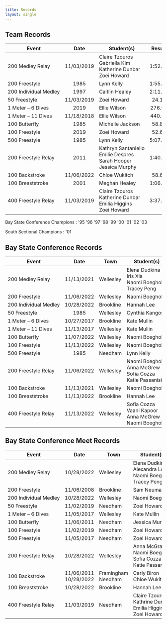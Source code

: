 ```yaml
---
title: Records
layout: single
---
```


## Team Records

| Event                                  |    Date    | Student(s)                                                                                        | Result  |
|----------------------------------------|:----------:|---------------------------------------------------------------------------------------------------|:-------:|
| 200&nbsp;Medley&nbsp;Relay             | 11/03/2019 | Claire&nbsp;Tzouros <br> Gabriella&nbsp;Kim <br> Katherine&nbsp;Dunbar <br> Zoei&nbsp;Howard      | 1:52.44 |
| 200&nbsp;Freestyle                     |    1985    | Lynn&nbsp;Kelly                                                                                   | 1:55.10 |
| 200&nbsp;Individual&nbsp;Medley        |    1997    | Caitlin&nbsp;Healey                                                                               | 2:11.91 |
| 50&nbsp;Freestyle                      | 11/03/2019 | Zoei&nbsp;Howard                                                                                  |  24.17  |
| 1&nbsp;Meter&nbsp;–&nbsp;6&nbsp;Dives  |    2019    | Ellie&nbsp;Wilson                                                                                 | 276.98  |
| 1&nbsp;Meter&nbsp;–&nbsp;11&nbsp;Dives | 11/18/2018 | Ellie&nbsp;Wilson                                                                                 | 440.70  |
| 100&nbsp;Butterfly                     |    1985    | Michelle&nbsp;Jackson                                                                             |  58.88  |
| 100&nbsp;Freestyle                     |    2019    | Zoei&nbsp;Howard                                                                                  |  52.68  |
| 500&nbsp;Freestyle                     |    1985    | Lynn&nbsp;Kelly                                                                                   | 5:07.25 |
| 200&nbsp;Freestyle&nbsp;Relay          |    2011    | Kathryn&nbsp;Santaniello <br> Emilie&nbsp;Despres <br> Sarah&nbsp;Hooper <br> Jessica&nbsp;Murphy | 1:40.36 |
| 100&nbsp;Backstroke                    | 11/06/2022 | Chloe&nbsp;Wukitch                                                                                |  58.67  |
| 100&nbsp;Breaststroke                  |    2001    | Meghan&nbsp;Healey                                                                                | 1:06.50 |
| 400&nbsp;Freestyle&nbsp;Relay          | 11/03/2019 | Claire&nbsp;Tzouros <br> Katherine&nbsp;Dunbar <br> Emilia&nbsp;Higgins <br> Zoei&nbsp;Howard     | 3:37.87 |

Bay State Conference Champions
: '95 '96 '97 '98 '99 '00 '01 '02 '03

South Sectional Champions
: '01

## Bay State Conference Records

| Event                                  |    Date    | Town      | Student(s)                                                                                | Result  |
|----------------------------------------|:----------:|-----------|-------------------------------------------------------------------------------------------|:-------:|
| 200&nbsp;Medley&nbsp;Relay             | 11/13/2021 | Wellesley | Elena&nbsp;Dudkina <br> Iris&nbsp;Xia <br> Naomi&nbsp;Boegholm <br> Tracey&nbsp;Peng      | 1:48.78 |
| 200&nbsp;Freestyle                     | 11/06/2022 | Wellesley | Naomi&nbsp;Boegholm                                                                       | 1:52.43 |
| 200&nbsp;Individual&nbsp;Medley        | 10/28/2022 | Brookline | Hannah&nbsp;Lee                                                                           | 2:07.59 |
| 50&nbsp;Freestyle                      |    1985    | Wellesley | Cynthia&nbsp;Kangos                                                                       |  23.89  |
| 1&nbsp;Meter&nbsp;–&nbsp;6 Dives       | 10/27/2017 | Brookline | Kate&nbsp;Mullin                                                                          | 355.50  |
| 1&nbsp;Meter&nbsp;–&nbsp;11&nbsp;Dives | 11/13/2017 | Wellesley | Kate&nbsp;Mullin                                                                          | 596.60  |
| 100&nbsp;Butterfly                     | 11/07/2022 | Wellesley | Naomi&nbsp;Boegholm                                                                       |  55.80  |
| 100&nbsp;Freestyle                     | 11/13/2022 | Wellesley | Naomi&nbsp;Boegholm                                                                       |  51.20  |
| 500&nbsp;Freestyle                     |    1985    | Needham   | Lynn&nbsp;Kelly                                                                           | 5:07.25 |
| 200&nbsp;Freestyle&nbsp;Relay          | 11/06/2022 | Wellesley | Naomi&nbsp;Boegholm <br> Anna&nbsp;McGrew <br> Sofia&nbsp;Cozza <br> Katie&nbsp;Passanisi | 1:38.12 |
| 100&nbsp;Backstroke                    | 11/13/2021 | Wellesley | Naomi&nbsp;Boegholm                                                                       |  57.73  |
| 100&nbsp;Breaststroke                  | 11/13/2022 | Brookline | Hannah&nbsp;Lee                                                                           | 1:04.67 |
| 400&nbsp;Freestyle&nbsp;Relay          | 11/13/2022 | Wellesley | Sofia&nbsp;Cozza <br> Vaani&nbsp;Kapoor <br> Anna&nbsp;McGrew <br> Naomi&nbsp;Boegholm    | 3:35.82 |

## Bay State Conference Meet Records

| Event                            |            Date            | Town                    | Student(s)                                                                                   | Result  |
|----------------------------------|:--------------------------:|-------------------------|----------------------------------------------------------------------------------------------|:-------:|
| 200&nbsp;Medley&nbsp;Relay       |         10/28/2022         | Wellesley               | Elena&nbsp;Dudkina <br> Alexandra&nbsp;Loo <br> Naomi&nbsp;Boegholm <br> Tracey&nbsp;Peng    | 1:50.81 |
| 200&nbsp;Freestyle               |         11/06/2008         | Brookline               | Sam&nbsp;Neumann                                                                             | 1:57.25 |
| 200&nbsp;Individual&nbsp;Medley  |         10/28/2022         | Wellesley               | Naomi&nbsp;Boegholm                                                                          | 2:07.59 |
| 50&nbsp;Freestyle                |         11/02/2019         | Needham                 | Zoei&nbsp;Howard                                                                             |  24.17  |
| 1&nbsp;Meter&nbsp;–&nbsp;6 Dives |         11/05/2017         | Wellesley               | Kate&nbsp;Mullin                                                                             | 322.60  |
| 100&nbsp;Butterfly               |         11/06/2011         | Needham                 | Jessica&nbsp;Murphy                                                                          |  59.28  |
| 100&nbsp;Freestyle               |         11/02/2019         | Needham                 | Zoei&nbsp;Howard                                                                             |  52.72  |
| 500&nbsp;Freestyle               |         11/05/2017         | Needham                 | Zoei&nbsp;Howard                                                                             | 5:10.85 |
| 200&nbsp;Freestyle&nbsp;Relay    |         10/28/2022         | Wellesley               | Anna&nbsp;McGraw <br> Naomi&nbsp;Boegholm <br> Sofia&nbsp;Cozza <br> Katie&nbsp;Passanisi    | 1:39.93 |
| 100&nbsp;Backstroke              | 11/06/2011 <br> 10/28/2022 | Framingham <br> Needham | Carly&nbsp;Biron <br> Chloe&nbsp;Wukitch                                                     |  58.97  |
| 100&nbsp;Breaststroke            |         10/28/2022         | Brookline               | Hannah&nbsp;Lee                                                                              | 1:05.59 |
| 400&nbsp;Freestyle&nbsp;Relay    |         11/03/2019         | Needham                 | Claire&nbsp;Tzouros <br> Kathrine&nbsp;Dunbar <br> Emilia&nbsp;Higgins <br> Zoei&nbsp;Howard | 3:37.87 |
